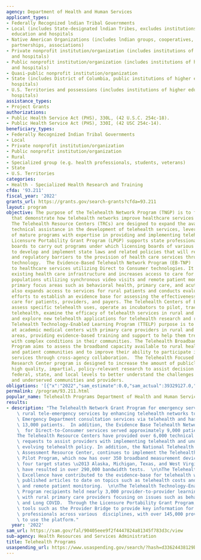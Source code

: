 ```yaml
---
agency: Department of Health and Human Services
applicant_types:
- Federally Recognized lndian Tribal Governments
- Local (includes State-designated lndian Tribes, excludes institutions of higher
  education and hospitals
- Native American Organizations (includes lndian groups, cooperatives, corporations,
  partnerships, associations)
- Private nonprofit institution/organization (includes institutions of higher education
  and hospitals)
- Public nonprofit institution/organization (includes institutions of higher education
  and hospitals)
- Quasi-public nonprofit institution/organization
- State (includes District of Columbia, public institutions of higher education and
  hospitals)
- U.S. Territories and possessions (includes institutions of higher education and
  hospitals)
assistance_types:
- Project Grants
authorizations:
- Public Health Service Act (PHS), 330L, (42 U.S.C. 254c-18).
- Public Health Service Act (PHS), 330I, (42 USC 254c-14).
beneficiary_types:
- Federally Recognized Indian Tribal Governments
- Local
- Private nonprofit institution/organization
- Public nonprofit institution/organization
- Rural
- Specialized group (e.g. health professionals, students, veterans)
- State
- U.S. Territories
categories:
- Health - Specialized Health Research and Training
cfda: '93.211'
fiscal_year: '2022'
grants_url: https://grants.gov/search-grants?cfda=93.211
layout: program
objective: The purpose of the Telehealth Network Program (TNGP) is to fund programs
  that demonstrate how telehealth networks improve healthcare services in rural communities.
  The Telehealth Resource Centers (TRCs) are designed to expand the availability of
  technical assistance in the development of telehealth services, leveraging the experience
  of mature programs with expertise in providing and implementing telehealth services.  The
  Licensure Portability Grant Program (LPGP) supports state professional licensing
  boards to carry out programs under which licensing boards of various states cooperate
  to develop and implement state laws and related policies that will reduce statutory
  and regulatory barriers to the provision of health care services through telemedicine
  technology.  The Evidence-Based Telehealth Network Program (EB-TNP)  increases access
  to healthcare services utilizing Direct to Consumer technologies. It enhances the
  existing health care infrastructure and increases access to care for underserved
  populations utilizing synchronous video visits and remote patient monitoring for
  primary focus areas such as behavioral health, primary care, and acute care. It
  also expands access to services for rural patients and conducts evaluations of those
  efforts to establish an evidence base for assessing the effectiveness of telehealth
  care for patients, providers, and payers. The Telehealth Centers of Excellence (COEs)
  assess specific telehealth uses, operate as incubators to pilot, track and refine
  telehealth, examine the efficacy of telehealth services in rural and urban areas
  and explore new telehealth applications for telehealth research and resources.  The
  Telehealth Technology-Enabled Learning Program (TTELP) purpose is to connect specialists
  at academic medical centers with primary care providers in rural and underserved
  areas, providing evidence-based training and support to help them treat patients
  with complex conditions in their communities. The Telehealth Broadband Pilot (TBP)
  Program aims to assess the broadband capacity available to rural healthcare providers
  and patient communities and to improve their ability to participate in telehealth
  services through cross-agency collaboration.  The Telehealth Focused Rural Health
  Research Center program is designed to increase the amount of publicly available,
  high quality, impartial, policy-relevant research to assist decision makers at the
  federal, state, and local levels to better understand the challenges faced by rural
  and underserved communities and providers.
obligations: '[{"x":"2022","sam_estimate":0.0,"sam_actual":39329127.0,"usa_spending_actual":181245401.07},{"x":"2023","sam_estimate":33215653.0,"sam_actual":0.0,"usa_spending_actual":167636299.63},{"x":"2024","sam_estimate":32579850.0,"sam_actual":0.0,"usa_spending_actual":-37329.86}]'
permalink: /program/93.211.html
popular_name: Telehealth Programs Department of Health and Human Services
results:
- description: "The Telehealth Network Grant Program for emergency services promotes\
    \ rural tele-emergency services by enhancing telehealth networks to deliver 24-hour\
    \ Emergency Department consultation services via telehealth and has served approximately\
    \ 13,000 patients.  In addition, the Evidence Base Telehealth Network Program\
    \  for Direct-to-Consumer services served approximately 9,000 patients.  \n\n\
    The Telehealth Resource Centers have provided over 6,000 technical assistance\
    \ requests to assist providers with implementing telehealth and understanding\
    \ evolving telehealth policy. In addition, the National Telehealth Technology\
    \ Assessment Resource Center, continues to implement the Telehealth Broadband\
    \ Pilot Program, which now has over 350 broadband measurement devices within the\
    \ four target states \u2013 Alaska, Michigan, Texas, and West Virginia\u2014that\
    \ have resulted in over 290,000 bandwidth tests.  \n\nThe Telehealth Centers of\
    \ Excellence have contributed to the evidence-base for telehealth with over 20\
    \ published articles to date on topics such as telehealth costs and utilization\
    \ and remote patient monitoring.  \n\nThe Telehealth Technology-Enabled Learning\
    \ Program recipients held nearly 3,000 provider-to-provider learning sessions\
    \ with rural primary care providers focusing on issues such as behavioral health\
    \ and Long COVID.  Through the Licensure Portability Grant Program, grantees developed\
    \ tools such as the Provider Bridge to provide key information for health care\
    \ professionals across various  disciplines, with over 145,000 providers registered\
    \ to use the platform."
  year: '2022'
sam_url: https://sam.gov/fal/90405eee9f2f4447824a81345f783d3c/view
sub-agency: Health Resources and Services Administration
title: Telehealth Programs
usaspending_url: https://www.usaspending.gov/search/?hash=d33624438129bbb108654604f85945df
---
```

